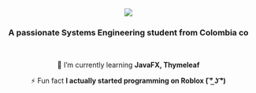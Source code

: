 <h1 align="center">
    <img src="https://readme-typing-svg.herokuapp.com/?font=Righteous&size=35&center=true&vCenter=true&width=500&height=70&duration=4000&lines=Sup!+👋;+I'm+Juan+Cortés!;" />
</h1>
</h1>

<h3 align="center">A passionate Systems Engineering student from Colombia co</h3>

<br/>

<div align="center">
 
 🌱 I’m currently learning **JavaFX, Thymeleaf**

⚡ Fun fact **I actually started programming on Roblox ( ͠° ͟ʖ ͡°)**

 </div>
